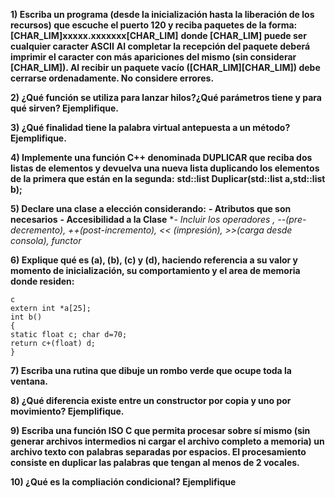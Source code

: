 **1) Escriba un programa (desde la inicialización hasta la liberación de los recursos) que escuche el puerto 120 y reciba paquetes de la forma: 		[CHAR_LIM]xxxxx.xxxxxxx[CHAR_LIM]**
**donde [CHAR_LIM] puede ser cualquier caracter ASCII**
**Al completar la recepción del paquete deberá imprimir el caracter con más apariciones del mismo (sin considerar [CHAR_LIM]). Al recibir un paquete vacío ([CHAR_LIM][CHAR_LIM]) debe cerrarse ordenadamente. No considere errores.**

**2) ¿Qué función se utiliza para lanzar hilos?¿Qué parámetros tiene y para qué sirven? Ejemplifique.**

**3) ¿Qué finalidad tiene la palabra virtual antepuesta a un método? Ejemplifique.**

**4) Implemente una función C++ denominada DUPLICAR que reciba dos listas de elementos y devuelva una nueva lista duplicando los elementos de la primera que están en la segunda:**
		**std::list<T> Duplicar(std::list<T> a,std::list<T> b);**

**5) Declare una clase a elección considerando:**
		**- Atributos que son necesarios**
		**- Accesibilidad a la Clase**
		**- Incluir los operadores *, --(pre-decremento), ++(post-incremento), << (impresión), >>(carga desde consola), functor**

**6) Explique qué es (a), (b), (c) y (d), haciendo referencia a su valor y momento de inicialización, su comportamiento y el area de memoria donde residen:**

```
c
extern int *a[25];
int b()
{
static float c; char d=70;
return c+(float) d;
}
```

**7) Escriba una rutina que dibuje un rombo verde que ocupe toda la ventana.**

**8) ¿Qué diferencia existe entre un constructor por copia y uno por movimiento? Ejemplifique.**

**9) Escriba una función ISO C que permita procesar sobre sí mismo (sin generar archivos intermedios ni cargar el archivo completo a memoria) un archivo texto con palabras separadas por espacios. El procesamiento consiste en duplicar las palabras que tengan al menos de 2 vocales.**

**10) ¿Qué es la compliación condicional? Ejemplifique**
